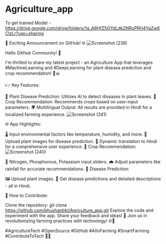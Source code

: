 # Agriculture_app

To get trained Model - https://drive.google.com/drive/folders/1q_A6HfZ5GYdLdk2NRoPRH4YaZw6ClzLr?usp=sharing

🚀 Exciting Announcement on GitHub! 🌐
![Screenshot (238)](https://github.com/bhushanbkt/Agriculture_app/assets/91175596/90cc50c0-ad3f-4165-a9fc-39ef61be9777)


Hello GitHub Community! 🌟

I'm thrilled to share my latest project - an Agriculture App that leverages #MachineLearning and #DeepLearning for plant disease prediction and crop recommendation! 🌱📊

👉 Key Features:

🍃 Plant Disease Prediction: Utilizes AI to detect diseases in plant leaves.
🌾 Crop Recommendation: Recommends crops based on user-input parameters.
🌍 Multilingual Output: All results are provided in Hindi for a localized farming experience.
![Screenshot (241)](https://github.com/bhushanbkt/Agriculture_app/assets/91175596/968fc70b-d02b-4210-8608-ade5108d7702)


🌐 App Highlights:

🌡️ Input environmental factors like temperature, humidity, and more.
📸 Upload plant images for disease prediction.
🔄 Dynamic translation to Hindi for a comprehensive user experience.
🌾 Crop Recommendation:
![Screenshot (240)](https://github.com/bhushanbkt/Agriculture_app/assets/91175596/660cd461-47b4-4fb6-8d7c-9953afb81973)

🌱 Nitrogen, Phosphorous, Potassium input sliders.
🌧️ Adjust parameters like rainfall for accurate recommendations.
🌿 Disease Prediction:

🖼️ Upload plant images.
🦠 Get disease predictions and detailed descriptions - all in Hindi.


🌱 How to Contribute:

Clone the repository: git clone https://github.com/bhushanbkt/Agriculture_app.git
Explore the code and experiment with the app.
Share your feedback and ideas!
🚜 Join us in revolutionizing farming practices with technology! 🌐🌿

#AgricultureTech #OpenSource #GitHub #AIInFarming #SmartFarming #ContributeToTech 🌱🤖





